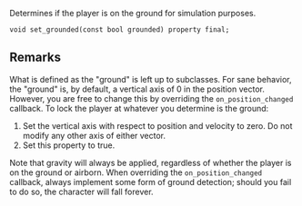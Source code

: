 Determines if the player is on the ground for simulation purposes.

```nvgt
void set_grounded(const bool grounded) property final;
```

## Remarks

What is defined as the "ground" is left up to subclasses. For sane behavior, the "ground" is, by default, a vertical axis of 0 in the position vector. However, you are free to change this by overriding the `on_position_changed` callback. To lock the player at whatever you determine is the ground:

1. Set the vertical axis with respect to position and velocity to zero. Do not modify any other axis of either vector.
2. Set this property to true.

Note that gravity will always be applied, regardless of whether the player is on the ground or airborn. When overriding the `on_position_changed` callback, always implement some form of ground detection; should you fail to do so, the character will fall forever.